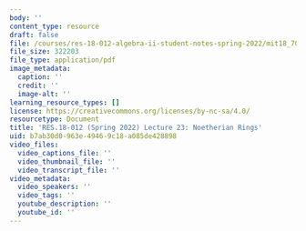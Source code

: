 ```yaml
---
body: ''
content_type: resource
draft: false
file: /courses/res-18-012-algebra-ii-student-notes-spring-2022/mit18_702s22_lect23.pdf
file_size: 322203
file_type: application/pdf
image_metadata:
  caption: ''
  credit: ''
  image-alt: ''
learning_resource_types: []
license: https://creativecommons.org/licenses/by-nc-sa/4.0/
resourcetype: Document
title: 'RES.18-012 (Spring 2022) Lecture 23: Noetherian Rings'
uid: b7ab30d0-963e-4946-9c18-a085de428898
video_files:
  video_captions_file: ''
  video_thumbnail_file: ''
  video_transcript_file: ''
video_metadata:
  video_speakers: ''
  video_tags: ''
  youtube_description: ''
  youtube_id: ''
---
```

